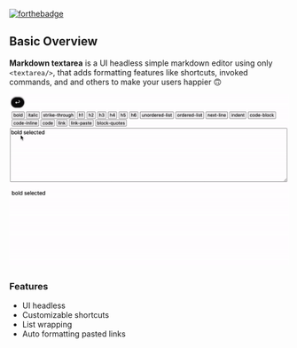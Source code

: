 [![forthebadge](http://forthebadge.com/images/badges/built-with-love.svg)](http://forthebadge.com)

## Basic Overview

**Markdown textarea** is a UI headless simple markdown editor using only `<textarea/>`, that adds formatting features like shortcuts, invoked commands, and and others to make your users happier 🙃

![overview](img/overview.gif)

### Features

-   UI headless
-   Customizable shortcuts
-   List wrapping
-   Auto formatting pasted links
